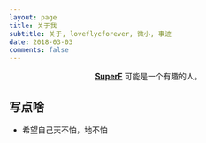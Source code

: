 ```yaml
---
layout: page
title: 关于我
subtitle: 关于, loveflycforever, 微小, 事迹
date: 2018-03-03
comments: false
---
```


<center><a href="http://loveflycforever.github.io/"><b>SuperF</b></a> 可能是一个有趣的人。</center>

## 写点啥
* 希望自己天不怕，地不怕